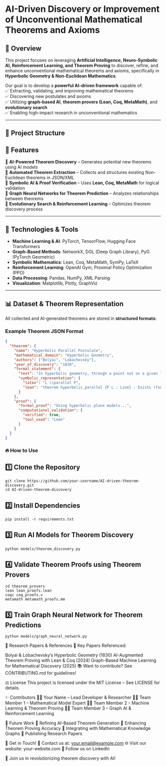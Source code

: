 # AI-Driven Discovery or Improvement of Unconventional Mathematical Theorems and Axioms  

## 📌 Overview  
This project focuses on leveraging **Artificial Intelligence, Neuro-Symbolic AI, Reinforcement Learning, and Theorem Proving** to discover, refine, and enhance unconventional mathematical theorems and axioms, specifically in **Hyperbolic Geometry & Non-Euclidean Mathematics**.  

Our goal is to develop a **powerful AI-driven framework** capable of:  
✅ Extracting, validating, and improving mathematical theorems  
✅ Discovering new postulates and axioms  
✅ Utilizing **graph-based AI**, **theorem provers (Lean, Coq, MetaMath)**, and **evolutionary search**  
✅ Enabling high-impact research in unconventional mathematics  

---

## 📁 Project Structure  


## 🚀 Features  

🔹 **AI-Powered Theorem Discovery** – Generates potential new theorems using AI models  
🔹 **Automated Theorem Extraction** – Collects and structures existing Non-Euclidean theorems in JSON/XML  
🔹 **Symbolic AI & Proof Verification** – Uses **Lean, Coq, MetaMath** for logical validation  
🔹 **Graph Neural Networks for Theorem Prediction** – Analyzes relationships between theorems  
🔹 **Evolutionary Search & Reinforcement Learning** – Optimizes theorem discovery process  

---

## 🔧 Technologies & Tools  

- **Machine Learning & AI**: PyTorch, TensorFlow, Hugging Face Transformers  
- **Graph-Based Methods**: NetworkX, DGL (Deep Graph Library), PyG (PyTorch Geometric)  
- **Symbolic Mathematics**: Lean, Coq, MetaMath, SymPy, LaTeX  
- **Reinforcement Learning**: OpenAI Gym, Proximal Policy Optimization (PPO)  
- **Data Processing**: Pandas, NumPy, XML Parsing  
- **Visualization**: Matplotlib, Plotly, GraphViz  

---

## 📊 Dataset & Theorem Representation  

All collected and AI-generated theorems are stored in **structured formats**:  

### **Example Theorem JSON Format**
```json
{
  "theorem": {
    "name": "Hyperbolic Parallel Postulate",
    "mathematical_domain": "Hyperbolic Geometry",
    "authors": ["Bolyai", "Lobachevsky"],
    "year_of_discovery": "1830",
    "formal_statement": {
      "text": "In hyperbolic geometry, through a point not on a given line, there exist infinitely many lines parallel to the given line.",
      "symbolic_representation": {
        "latex": "L \\parallel P",
        "lean": "theorem hyperbolic_parallel {P L : Line} : Exists (fun Q => Q ∥ L)"
      }
    },
    "proof": {
      "formal_proof": "Using hyperbolic plane models...",
      "computational_validation": {
        "verified": true,
        "tool_used": "Lean"
      }
    }
  }
}
```
### 🔥 How to Use
## 1️⃣ Clone the Repository
```
git clone https://github.com/your-username/AI-driven-theorem-discovery.git
cd AI-driven-theorem-discovery
```
## 2️⃣ Install Dependencies
```
pip install -r requirements.txt
```
## 3️⃣ Run AI Models for Theorem Discovery
```
python models/theorem_discovery.py

```
## 4️⃣ Validate Theorem Proofs using Theorem Provers
```
cd theorem_provers
lean lean_proofs.lean
coqc coq_proofs.v
metamath metamath_proofs.mm
```
## 5️⃣ Train Graph Neural Network for Theorem Predictions
```
python models/graph_neural_network.py
```

📄 Research Papers & References
📖 Key Papers Referenced:

Bolyai & Lobachevsky’s Hyperbolic Geometry (1830)
AI-Augmented Theorem Proving with Lean & Coq (2024)
Graph-Based Machine Learning for Mathematical Discovery (2025)
📚 Want to contribute? See CONTRIBUTING.md for guidelines!

⚖️ License
This project is licensed under the MIT License – See LICENSE for details.

✨ Contributors
👨‍💻 Your Name – Lead Developer & Researcher
👩‍💻 Team Member 1 – Mathematical Model Expert
👨‍💻 Team Member 2 – Machine Learning & Theorem Proving
👩‍💻 Team Member 3 – Graph AI & Reinforcement Learning

🎯 Future Work
🔹 Refining AI-Based Theorem Generation
🔹 Enhancing Theorem Proving Accuracy
🔹 Integrating with Mathematical Knowledge Graphs
🔹 Publishing Research Papers

💬 Get in Touch!
📧 Contact us at: your.email@example.com
🌐 Visit our website: your-website.com
🔗 Follow us on LinkedIn

🚀 Join us in revolutionizing theorem discovery with AI!


